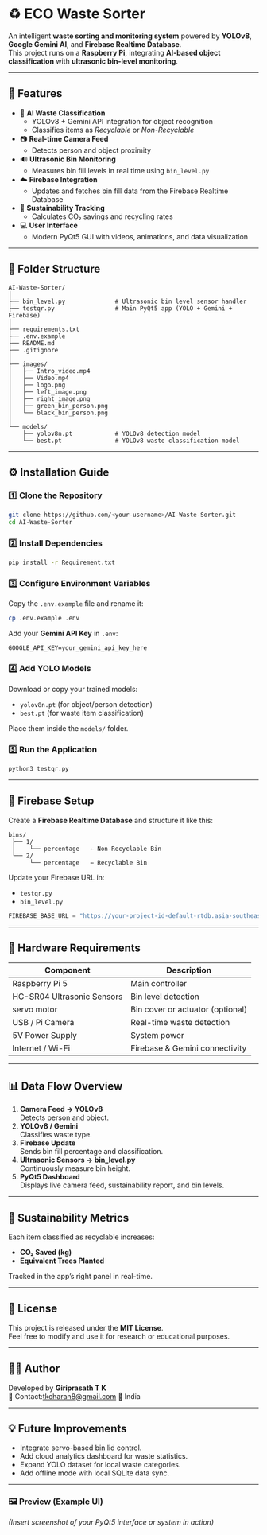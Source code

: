 # ♻️ ECO Waste Sorter 

An intelligent **waste sorting and monitoring system** powered by **YOLOv8**, **Google Gemini AI**, and **Firebase Realtime Database**.  
This project runs on a **Raspberry Pi**, integrating **AI-based object classification** with **ultrasonic bin-level monitoring**.

---

## 🚀 Features

- 🧠 **AI Waste Classification**
  - YOLOv8 + Gemini API integration for object recognition
  - Classifies items as *Recyclable* or *Non-Recyclable*
- 📷 **Real-time Camera Feed**
  - Detects person and object proximity
- 🔊 **Ultrasonic Bin Monitoring**
  - Measures bin fill levels in real time using `bin_level.py`
- ☁️ **Firebase Integration**
  - Updates and fetches bin fill data from the Firebase Realtime Database
- 🌱 **Sustainability Tracking**
  - Calculates CO₂ savings and recycling rates
- 💻 **User Interface**
  - Modern PyQt5 GUI with videos, animations, and data visualization

---

## 🧰 Folder Structure

```
AI-Waste-Sorter/
│
├── bin_level.py              # Ultrasonic bin level sensor handler
├── testqr.py                 # Main PyQt5 app (YOLO + Gemini + Firebase)
│
├── requirements.txt
├── .env.example
├── README.md
├── .gitignore
│
├── images/
│   ├── Intro_video.mp4
│   ├── Video.mp4
│   ├── logo.png
│   ├── left_image.png
│   ├── right_image.png
│   ├── green_bin_person.png
│   └── black_bin_person.png
│
└── models/
    ├── yolov8n.pt            # YOLOv8 detection model
    └── best.pt               # YOLOv8 waste classification model
```

---

## ⚙️ Installation Guide

### 1️⃣ Clone the Repository
```bash
git clone https://github.com/<your-username>/AI-Waste-Sorter.git
cd AI-Waste-Sorter
```

### 2️⃣ Install Dependencies
```bash
pip install -r Requirement.txt
```

### 3️⃣ Configure Environment Variables
Copy the `.env.example` file and rename it:
```bash
cp .env.example .env
```

Add your **Gemini API Key** in `.env`:
```
GOOGLE_API_KEY=your_gemini_api_key_here
```

### 4️⃣ Add YOLO Models
Download or copy your trained models:
- `yolov8n.pt` (for object/person detection)
- `best.pt` (for waste item classification)

Place them inside the `models/` folder.

### 5️⃣ Run the Application
```bash
python3 testqr.py
```

---

## 🧩 Firebase Setup

Create a **Firebase Realtime Database** and structure it like this:

```
bins/
 ├── 1/
 │    └── percentage   ← Non-Recyclable Bin
 └── 2/
      └── percentage   ← Recyclable Bin
```

Update your Firebase URL in:
- `testqr.py`
- `bin_level.py`

```python
FIREBASE_BASE_URL = "https://your-project-id-default-rtdb.asia-southeast1.firebasedatabase.app"
```

---

## 🧠 Hardware Requirements

| Component | Description |
|------------|--------------|
| Raspberry Pi 5 | Main controller |
| HC-SR04 Ultrasonic Sensors | Bin level detection |
| servo motor | Bin cover or actuator (optional) |
| USB / Pi Camera | Real-time waste detection |
| 5V Power Supply | System power |
| Internet / Wi-Fi | Firebase & Gemini connectivity |

---

## 📊 Data Flow Overview

1. **Camera Feed → YOLOv8**  
   Detects person and object.
2. **YOLOv8 / Gemini**  
   Classifies waste type.
3. **Firebase Update**  
   Sends bin fill percentage and classification.
4. **Ultrasonic Sensors → bin_level.py**  
   Continuously measure bin height.
5. **PyQt5 Dashboard**  
   Displays live camera feed, sustainability report, and bin levels.

---

## 🌱 Sustainability Metrics

Each item classified as recyclable increases:
- **CO₂ Saved (kg)**
- **Equivalent Trees Planted**

Tracked in the app’s right panel in real-time.

---

## 🧾 License

This project is released under the **MIT License**.  
Feel free to modify and use it for research or educational purposes.

---

## 👨‍💻 Author

Developed by **Giriprasath T K**  
📧 Contact:tkcharan8@gmail.com 
📍 India

---

## 💡 Future Improvements
- Integrate servo-based bin lid control.
- Add cloud analytics dashboard for waste statistics.
- Expand YOLO dataset for local waste categories.
- Add offline mode with local SQLite data sync.

---

### 🖼 Preview (Example UI)
*(Insert screenshot of your PyQt5 interface or system in action)*
